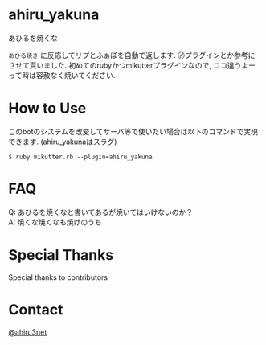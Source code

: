 ahiru_yakuna
============

あひるを焼くな

`あひる焼き` に反応してリプとふぁぼを自動で返します.
〄プラグインとか参考にさせて貰いました.
初めてのrubyかつmikutterプラグインなので, ココ違うよーって時は容赦なく焼いてください.

# How to Use
このbotのシステムを改変してサーバ等で使いたい場合は以下のコマンドで実現できます. (ahiru_yakunaはスラグ)
```
$ ruby mikutter.rb --plugin=ahiru_yakuna
```

# FAQ
Q: あひるを焼くなと書いてあるが焼いてはいけないのか？  
A: 焼くな焼くなも焼けのうち

# Special Thanks
Special thanks to contributors

# Contact
[@ahiru3net](https://twitter.com/ahiru3net)